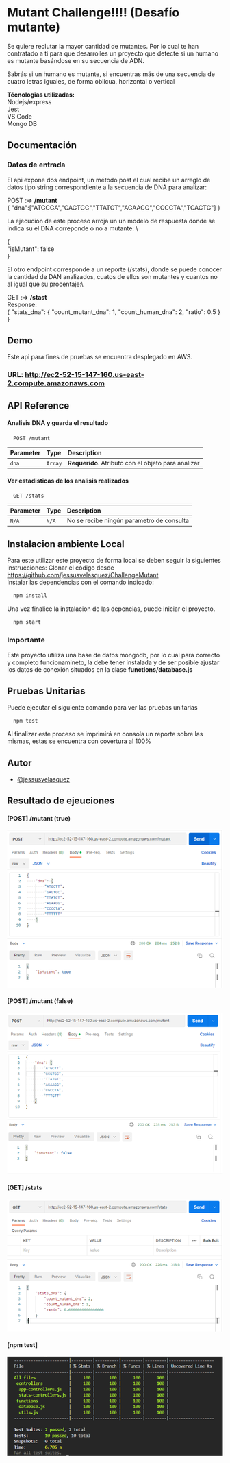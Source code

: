 
# Mutant Challenge!!!! (Desafío mutante)

Se quiere reclutar la mayor cantidad de mutantes. Por lo cual te han
contratado a ti para que desarrolles un proyecto que detecte si un humano es 
mutante basándose en su secuencia de ADN. 

Sabrás si un humano es mutante, si encuentras más de una secuencia de cuatro letras 
iguales, de forma oblicua, horizontal o vertical

**Técnologias utilizadas:** \
Nodejs/express\
Jest \
VS Code\
Mongo DB 



## Documentación



### Datos de entrada
El api expone dos endpoint, un método post el cual recibe un arreglo de datos tipo 
string correspondiente a la secuencia de DNA para analizar:

POST :=> **/mutant** \
{ 
"dna":["ATGCGA","CAGTGC","TTATGT","AGAAGG","CCCCTA","TCACTG"] 
}

La ejecución de este proceso arroja un un modelo de respuesta donde se indica su el DNA
correponde o no a mutante: \

{\
    "isMutant": false\
}

El otro endpoint corresponde a un reporte (/stats), donde se puede conocer la cantidad
de DAN analizados, cuatos de ellos son mutantes y cuantos no al igual que su procentaje:\

GET :=> **/stast**\
Response:\
{
    "stats_dna": {
        "count_mutant_dna": 1,
        "count_human_dna": 2,
        "ratio": 0.5
    }
}
## Demo

Este api para fines de pruebas se encuentra desplegado en AWS.

### URL: http://ec2-52-15-147-160.us-east-2.compute.amazonaws.com

## API Reference

#### Analisis DNA y guarda el resultado

```http
  POST /mutant
```

| Parameter | Type     | Description                |
| :-------- | :------- | :------------------------- |
| `dna` | `Array` | **Requerido**. Atributo con el objeto para analizar |


#### Ver estadisticas de los analisis realizados

```http
  GET /stats
```

| Parameter | Type     | Description                       |
| :-------- | :------- | :-------------------------------- |
| `N/A`      | `N/A` | No se recibe ningún parametro de consulta |



## Instalacion ambiente Local

Para este utilizar este proyecto de forma local se deben seguir la siguientes instrucciones:
Clonar el código desde https://github.com/jessusvelasquez/ChallengeMutant \
Instalar las dependencias con el comando indicado:

```bash
  npm install
```
Una vez finalice la instalacion de las depencias, puede iniciar el proyecto.
```bash
  npm start
```

### Importante
Este proyecto utiliza una base de datos mongodb, por lo cual para correcto y completo
funcionamineto, la debe tener instalada y de ser posible ajustar los datos de conexión
situados en la clase **functions/database.js**
## Pruebas Unitarias

Puede ejecutar el siguiente comando para ver las pruebas unitarias

```bash
  npm test
```

Al finalizar este proceso se imprimirá en consola un reporte sobre las mismas, estas
se encuentra con covertura al 100%
## Autor

- [@jessusvelasquez](https://github.com/jessusvelasquez/ChallengeMutant)


## Resultado de ejeuciones

#### [POST] /mutant (true)
 ![result-> /mutant](https://github.com/jessusvelasquez/share-images/blob/master/assets/img_mutant/save_mutant.png)

#### [POST] /mutant (false)
 ![result-> /mutant](https://github.com/jessusvelasquez/share-images/blob/master/assets/img_mutant/save_mutant_false.png)


#### [GET] /stats
 ![result-> /mutant](https://github.com/jessusvelasquez/share-images/blob/master/assets/img_mutant/stats.png)

#### [npm test]
 ![result-> /mutant](https://github.com/jessusvelasquez/share-images/blob/master/assets/img_mutant/test_result.png)

